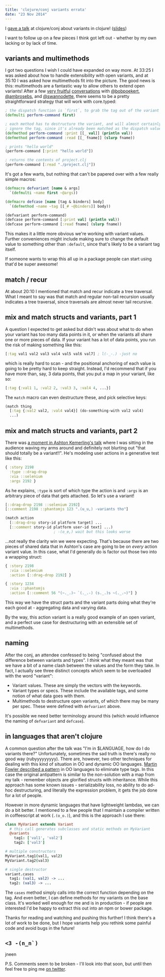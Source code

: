 ```yaml
---
title: 'clojure/conj variants errata'
date: "23 Nov 2014"
---
```


[video]: https://www.youtube.com/watch?v=ZQkIWWTygio "the talk on youtube"
[slides]: https://github.com/jneen/variants-slides "the slides"
[jneen-gist]: https://gist.github.com/jneen/f9f6ca49bdf8efc39ec2
[ambrose-gist]: https://gist.github.com/frenchy64/c7e1a318c67baf7576c5

[@ambrosebs]: https://twitter.com/ambrosebs
[@swannodette]: https://twitter.com/swannodette
[@bobpoekert]: https://twitter.com/bobpoekert

I [gave a talk][video] at clojure/conj about variants in clojure! ([slides][])

I want to follow up on a few pieces I think got left out - whether by my own lacking or by lack of time.

<!--fold-->

## variants and multimethods

I got two questions I wish I could have expanded on way more.  At 33:25 I was asked about how to handle extensibility with open variants, and at 35:10 I was asked how multimethods fit into the picture.  The good news is this: multimethods are a fantastic way to allow others to extend open variants!  After a few [very fruitful][jneen-gist] [conversations][ambrose-gist] with [@bobpoekert][], [@ambrosebs][], and [@swannodette][], there seems to be a pretty straightforward strategy that will work with core.typed:

``` clojure
; the dispatch function is `first`, to grab the tag out of the variant
(defmulti perform-command first)

; each method has to destructure the variant, and will almost certainly
; ignore the tag, since it's already been matched as the dispatch value
(defmethod perform-command :print [[_ val]] (println val))
(defmethod perform-command :read [[_ fname]] (slurp fname))

; prints "hello world"
(perform-command [:print "hello world"])

; returns the contents of project.clj
(perform-command [:read "./project.clj"])
```

It's got a few warts, but nothing that can't be papered over with a few really simple macros:

``` clojure
(defmacro defvariant [name & args]
  `(defmulti ~name first ~@args))

(defmacro defcase [name [tag & binders] body]
  `(defmethod ~name ~tag [[_# ~@binders]] body))

(defvariant perform-command)
(defcase perform-command [:print val] (println val))
(defcase perform-command [:read fname] (slurp fname))
```

This makes it a little more obvious we're working with variant values.  Further conveniences might include making sure to change the default value to something other than `:default`, since that's likely to be a variant tag itself.

If someone wants to wrap this all up in a package people can start using that'd be super awesome!

## match / recur

At about 20:10 I mentioned that match and recur indicate a tree traversal.  What I meant to say was that match and regular non-tail recursion usually indicates a tree traversal, since traversals are almost never tail recursive.

## mix and match structs and variants, part 1

A question I expected to get asked but didn't was about what to do when your variant has too many data points in it, or when the variants all share one or more pieces of data.  If your variant has a lot of data points, you run the risk of making something like this:

``` clj
[:tag val1 val2 val3 val4 val5 val6 val7] ; l(-_-.) -just no
```

which is really hard to scan - and the positional anchoring of each value is going to be pretty hard to keep straight.  Instead, I'd recommend that if you have more than, say, 3 data points, that you put a map in your variant, like so:

``` clj
[:tag {:val1 1, :val2 2, :val3 3, :val4 4, ...}]
```

The `match` macro can even destructure these, and pick selective keys:

``` clj
(match thing
  [:tag {:val2 val2, :val4 val4}] (do-something-with val2 val4)
  ...)
```

## mix and match structs and variants, part 2

[ashton-talk-moment]: https://www.youtube.com/watch?v=HXGpBrmR70U#t=1169

There was [a moment in Ashton Kemerling's talk][ashton-talk-moment] where I was sitting in the audience waving my arms around and definitely not blurting out "that should totally be a variant!!".  He's modeling user actions in a generative test like this:

``` clj
{ :story 2198
  :type ::drag-drop
  :via ::selenium
  :args 2192 }
```

As he explains, `:type` is sort of which type the action is and `:args` is an arbitrary piece of data that gets attached. So let's use a variant!

``` clj
[::drag-drop 2198 ::selenium 2192]
[::comment 2198 ::phantomjs 123 ".(u_u,) -variants tho"]

(match action
  [::drag-drop story-id platform target] ...
  [::comment story-id platform user-id text] ...)
                      ; -(o_e,) wait but this looks worse
```

...not really the clarity win we were expecting.  That's because there are two pieces of shared data that in Ashton's case are going to be on *every* action variant value.  In this case, what I'd generally do is factor out those two into a wrapping struct:

``` clj
{ :story 2198
  :via ::selenium
  :action [::drag-drop 2192] }

{ :story 1234
  :via ::phantomjs
  :action [::comment 56 "(~._.)~ `(._.-) (s._.)s ~(._.~)"] }
```

This way we have the struct parts and the variant parts doing what they're each good at - aggregating data and varying data.

By the way, this action variant is a really good example of an open variant, and a perfect use case for destructuring with an extensible set of multimethods.

## naming

After the conj, an attendee confessed to being "confused about the difference between variants and types".  I *think* what they meant was that we have a bit of a name clash between the values and the form they take.  In fact, I actually see three distinct concepts which seem to be overloaded with the word "variant":

* Variant values.  These are simply the vectors with the keywords.
* Variant types or specs.  These include the available tags, and some notion of what data goes with them.
* Multimethods to destructure open variants, of which there may be many per spec.  These were defined with `defvariant` above.

It's possible we need better terminology around this (which would influence the naming of `defvariant` and `defcase`).

## in languages that aren't clojure

[polymorphism-pattern]: http://refactoring.com/catalog/replaceConditionalWithPolymorphism.html

A common question after the talk was "I'm in $LANGUAGE, how do I do variants there?"  Unfortunately, sometimes the sad truth is there's really no good way (rubyyyyyyyyy).  There are, however, two other techniques for dealing with this kind of situation in OO and dynamic OO languages.  [Martin Fowler described a pattern][polymorphism-pattern] in OO languages to eliminate type tags.  In this case the original antipattern is similar to the non-solution with a map from my talk - remember objects are glorified structs with inheritance.  While this approach has some known issues - serializability loss, no ability to do ad-hoc destructuring, and literally the expression problem, it gets the job done for a lot of people.

However in more dynamic languages that have lightweight lambdas, we can do a bit better.  I mentioned to a few people that I maintain a compiler written in coffeescript at work (`.(o_o.)`), and this is the approach I use there:

``` coffeescript
class MyVariant extends Variant
  # this call generates subclasses and static methods on MyVariant
  @variants
    tag1: ['val1', 'val2']
    tag2: ['val3']

# multiple constructors
MyVariant.tag1(val1, val2)
MyVariant.tag2(val3)

# single destructor
variant.cases
  tag1: (val1, val2) -> ...
  tag2: (val3) -> ...
```

The `cases` method simply calls into the correct function depending on the tag.  And even better, I can define methods for my variants on the base class.  It's worked well enough for me and is in production - if people are interested I'd be happy to extract this out into an npm or bower package.

Thanks for reading and watching and pushing this further!  I think there's a lot of work to be done, but I hope variants help you rethink some painful code and avoid bugs in the future!

## ``<3 -(n_n`)``

jneen

P.S. Comments seem to be broken - I'll look into that soon, but until then feel free to ping me [on twitter](https://twitter.com/jneen_).
